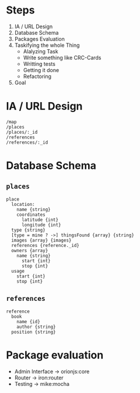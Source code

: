 # Steps
1) IA / URL Design
2) Database Schema
3) Packages Evaluation
4) Taskifying the whole Thing
    - Alalyzing Task
    - Write something like CRC-Cards
    - Writting tests
    - Getting it done
    - Refactoring
5) Goal

# IA / URL Design
```
/map
/places
/places/:_id
/references
/references/:_id
```

# Database Schema
## `places`
```
place
  location:
    name {string}
    coordinates
      latitude {int}
      longitude {int}
  type {string}
  [type = mine ? ->] thingsFound {array} {string}
  images {array} {images}
  references {reference._id}
  owners {array}
    name {string}
      start {int}
      stop {int}
  usage
    start {int}
    stop {int}
```
## `references`
```
reference
  book
    name {id}
    author {string}
  position {string}
```

# Package evaluation
* Admin Interface -> orionjs:core
* Router -> iron:router
* Testing -> mike:mocha
